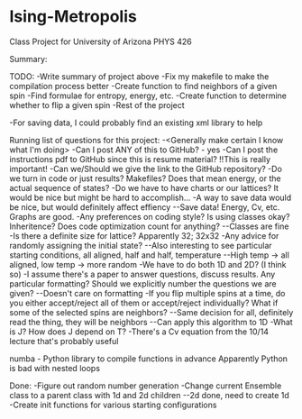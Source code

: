 # Ising-Metropolis
Class Project for University of Arizona PHYS 426

Summary:
<TODO>

TODO:
-Write summary of project above
-Fix my makefile to make the compilation process better 
-Create function to find neighbors of a given spin
-Find formulae for entropy, energy, etc.
-Create function to determine whether to flip a given spin
-Rest of the project

-For saving data, I could probably find an existing xml library to help

Running list of questions for this project:
-<Generally make certain I know what I'm doing>
-Can I post ANY of this to GitHub? - yes
-Can I post the instructions pdf to GitHub since this is resume material? !!This is really important!
-Can we/Should we give the link to the GitHub repository?
-Do we turn in code or just results? Makefiles? Does that mean energy, or the actual sequence of states?
-Do we have to have charts or our lattices? It would be nice but might be hard to accomplish...
-A way to save data would be nice, but would definitely affect effiency
--Save data! Energy, Cv, etc. Graphs are good.
-Any preferences on coding style? Is using classes okay? Inheritence? Does code optimization count for anything?
--Classes are fine
-Is there a definite size for lattice? Apparently 32; 32x32
-Any advice for randomly assigning the initial state?
--Also interesting to see particular starting conditions, all aligned, half and half, temperature
--High temp -> all aligned, low temp -> more random
-We have to do both 1D and 2D? (I think so)
-I assume there's a paper to answer questions, discuss results. Any particular formatting? Should we explicitly number the questions we are given?
--Doesn't care on formatting
-If you flip multiple spins at a time, do you either accept/reject all of them or accept/reject individually? What if some of the selected spins are neighbors?
--Same decision for all, definitely read the thing, they will be neighbors
--Can apply this algorithm to 1D
-What is J? How does J depend on T?
-There's a Cv equation from the 10/14 lecture that's probably useful

numba - Python library to compile functions in advance
Apparently Python is bad with nested loops

Done:
-Figure out random number generation
-Change current Ensemble class to a parent class with 1d and 2d children
--2d done, need to create 1d
-Create init functions for various starting configurations
